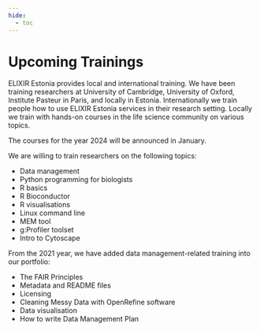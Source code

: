 ```yaml
---
hide:
  - toc
---
```

# Upcoming Trainings

ELIXIR Estonia provides local and international training. We have been training
researchers at University of Cambridge, University of Oxford, Institute Pasteur
in Paris, and locally in Estonia. Internationally we train people how to use
ELIXIR Estonia services in their research setting. Locally we train with
hands-on courses in the life science community on various topics.

The courses for the year 2024 will be announced in January.

We are willing to train researchers on the following topics:

* Data management
* Python programming for biologists
* R basics
* R Bioconductor
* R visualisations
* Linux command line
* MEM tool
* g:Profiler toolset
* Intro to Cytoscape

From the 2021 year, we have added data management-related training into our portfolio:

* The FAIR Principles
* Metadata and README files
* Licensing
* Cleaning Messy Data with OpenRefine software
* Data visualisation
* How to write Data Management Plan
